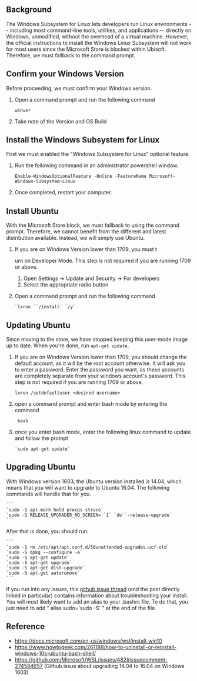 ## Background

The Windows Subsystem for Linux lets developers run Linux environments -- including most command-line tools, utilities, and applications -- directly on Windows, unmodified, without the overhead of a virtual machine. However, the official instructions to install the Windows Linux Subsystem will not work for most users since the Microsoft Store is blocked within Ubisoft. Therefore, we must fallback to the command prompt.

## Confirm your Windows Version

Before proceeding, we must confirm your Windows version.

1. Open a command prompt and run the following command

   ```
   winver
   ```

2. Take note of the Version and OS Build

## Install the Windows Subsystem for Linux

First we must enabled the "Windows Subsystem for Linux" optional feature.

1. Run the following command in an administrator powershell window.

   ```
   Enable-WindowsOptionalFeature -Online -FeatureName Microsoft-Windows-Subsystem-Linux

   ```

2. Once completed, restart your computer.

## Install Ubuntu

With the Microsoft Store block, we must fallback to using the command prompt. Therefore, we cannot benefit from the different and latest distribution available. Instead, we will simply use Ubuntu.

1. If you are on Windows Version lower than 1709, you must t

   urn on Developer Mode. This step is not required if you are running 1709 or above.

   1. Open Settings -> Update and Security -> For developers
   2. Select the appropriate radio button

2. Open a command prompt and run the following command

    ```
    `lxrun ``/install` `/y`
    ```

## Updating Ubuntu

Since moving to the store, we have stopped keeping this user-mode image up to date. When you're done, run `apt-get update`.

1. If you are on Windows Version lower than 1709, you should change the default account, as it will be the root account otherwise. It will ask you to enter a password. Enter the password you want, as these accounts are completely separate from your windows account's password. This step is not required if you are running 1709 or above.

   ```
   lxrun /setdefaultuser <desired username>
   ```

2. open a command prompt and enter bash mode by entering the command

   ```
    bash
   ```

3. once you enter bash mode, enter the following linux command to update and follow the prompt

    ```
    `sudo apt-get update`
    ```

## Upgrading Ubuntu

With Windows version 1603, the Ubuntu version installed is 14.04, which means that you will want to upgrade to Ubuntu 16.04. The following commands will handle that for you.

    ```
    `sudo -S apt-mark hold procps strace`
    `sudo -S RELEASE_UPGRADER_NO_SCREEN=``1` `do``-release-upgrade`
    ```

After that is done, you should run:

    ```
    `sudo -S rm /etc/apt/apt.conf.d/50unattended-upgrades.ucf-old`
    `sudo -S dpkg --configure -a`
    `sudo -S apt-get update`
    `sudo -S apt-get upgrade`
    `sudo -S apt-get dist-upgrade`
    `sudo -S apt-get autoremove`
    ```

If you run into any issues, this [github issue thread](https://github.com/Microsoft/WSL/issues/482#issuecomment-274584657) (and the post directly linked in particular) contains information about troubleshooting your install. You will most likely want to add an alias to your .bashrc file. To do that, you just need to add " alias sudo='sudo -S' " at the end of the file.

## Reference

- https://docs.microsoft.com/en-us/windows/wsl/install-win10
- https://www.howtogeek.com/261188/how-to-uninstall-or-reinstall-windows-10s-ubuntu-bash-shell/
- https://github.com/Microsoft/WSL/issues/482#issuecomment-274584657 (Github issue about upgrading 14.04 to 16.04 on Windows 1603)